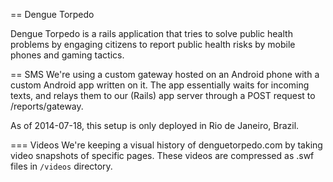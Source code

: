 == Dengue Torpedo

Dengue Torpedo is a rails application that tries to solve public health problems by engaging citizens to report
public health risks by mobile phones and gaming tactics.

== SMS
We're using a custom gateway hosted on an Android phone with a custom Android app
written on it. The app essentially waits for incoming texts, and relays them to
our (Rails) app server through a POST request to /reports/gateway.

As of 2014-07-18, this setup is only deployed in Rio de Janeiro, Brazil.

=== Videos
We're keeping a visual history of denguetorpedo.com by taking video snapshots
of specific pages. These videos are compressed as .swf files in `/videos`
directory.
